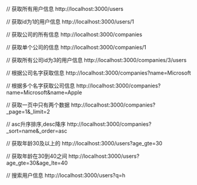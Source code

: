 // 获取所有用户信息
http://localhost:3000/users

// 获取id为1的用户信息
http://localhost:3000/users/1

// 获取公司的所有信息
http://localhost:3000/companies

// 获取单个公司的信息
http://localhost:3000/companies/1

// 获取所有公司id为3的用户信息
http://localhost:3000/companies/3/users

// 根据公司名字获取信息
http://localhost:3000/companies?name=Microsoft

// 根据多个名字获取公司信息
http://localhost:3000/companies?name=Microsoft&name=Apple

// 获取一页中只有两个数据
http://localhost:3000/companies?_page=1&_limit=2

// asc升序排序,desc降序
http://localhost:3000/companies?_sort=name&_order=asc

// 获取年龄30及以上的
http://localhost:3000/users?age_gte=30

// 获取年龄在30到40之间
http://localhost:3000/users?age_gte=30&age_lte=40

// 搜索用户信息
http://localhost:3000/users?q=h